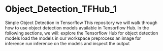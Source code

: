 # Object_Detection_TFHub_1
Simple Object Detection in Tensorflow This repository we will walk through how to use object detection models available in Tensorflow Hub. In the following sections, we will:  explore the Tensorflow Hub for object detection models load the models in our workspace preprocess an image for inference run inference on the models and inspect the output


